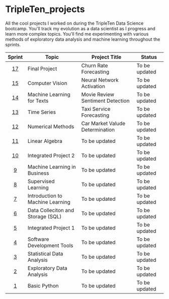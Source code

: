 # TripleTen_projects
All the cool projects I worked on during the TripleTen Data Science bootcamp. You'll track my evolution as a data scientist as I progress and learn more complex topics. You'll find me experimenting with various methods of exploratory data analysis and machine learning throughout the sprints.

| Sprint | Topic | Project Title | Status
| :---------------: | --------------- |--------------- |---------------
| [17](https://github.com/mattamx/TripleTen_projects/blob/cbb86f189e1946c022ed45feb1c0c53c37c6b6a3/Sprint%2017%20-%20Final%20Project/README.md) | Final Project | Churn Rate Forecasting | To be updated
| [15](https://github.com/mattamx/TripleTen_projects/blob/444e3781094a75b31025f456b204a23222d18a8a/Sprint%2015%20-%20Computer%20Vision/README.md) | Computer Vision | Neural Network Activation | To be updated
| [14](https://github.com/mattamx/TripleTen_projects/blob/470813bea6bfe3bc1c7c916811d80ee1cd9221e2/Sprint%2014%20-%20ML%20for%20Texts/README.md) | Machine Learning for Texts | Movie Review Sentiment Detection | To be updated
| [13]( ) | Time Series | Taxi Service Forecasting | To be updated
| [12]( ) | Numerical Methods | Car Market Valude Determination | To be updated
| [11]( ) | Linear Algebra | To be updated | To be updated
| [10]( ) | Integrated Project 2 | To be updated | To be updated
| [9]( ) | Machine Learning in Business | To be updated | To be updated
| [8]( ) | Supervised Learning | To be updated | To be updated
| [7]( ) | Introduction to Machine Learning | To be updated | To be updated
| [6]( ) | Data Colleciton and Storage (SQL) | To be updated | To be updated
| [5]( ) | Integrated Project 1 | To be updated | To be updated
| [4]( ) | Software Development Tools | To be updated | To be updated
| [3]( ) | Statistical Data Analysis | To be updated | To be updated
| [2]( ) | Exploratory Data Analysis | To be updated | To be updated
| [1]( ) | Basic Python | To be updated | To be updated


